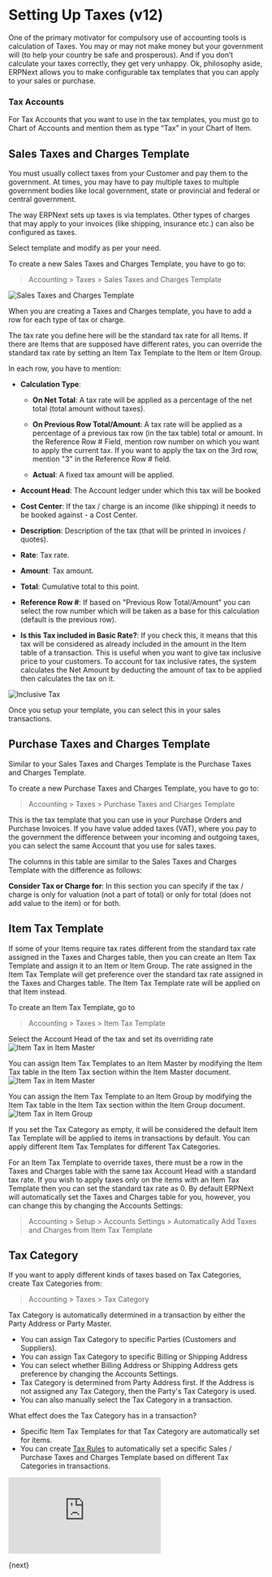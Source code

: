 <!-- add-breadcrumbs -->
# Setting Up Taxes (v12)

One of the primary motivator for compulsory use of accounting tools is
calculation of Taxes. You may or may not make money but your government will
(to help your country be safe and prosperous). And if you don’t calculate your
taxes correctly, they get very unhappy. Ok, philosophy aside, ERPNext allows
you to make configurable tax templates that you can apply to your sales or
purchase.

### Tax Accounts

For Tax Accounts that you want to use in the tax templates, you must go to
Chart of Accounts and mention them as type “Tax” in your Chart of Item.

## Sales Taxes and Charges Template

You must usually collect taxes from your Customer and pay them to the
government. At times, you may have to pay multiple taxes to multiple
government bodies like local government, state or provincial and federal or
central government.

The way ERPNext sets up taxes is via templates. Other types of charges that
may apply to your invoices (like shipping, insurance etc.) can also be
configured as taxes.

Select template and modify as per your need.

To create a new Sales Taxes and Charges Template, you
have to go to:

> Accounting > Taxes > Sales Taxes and Charges Template

<img class="screenshot" alt="Sales Taxes and Charges Template" src="{{docs_base_url}}/assets/img/taxes/sales-taxes-and-charges-template.png">

When you are creating a Taxes and Charges template, you have to add a row for each type of tax or charge.

The tax rate you define here will be the standard tax rate for all Items. If
there are Items that are supposed have different rates, you can override the standard tax rate by setting an
Item Tax Template to the Item or Item Group.

In each row, you have to mention:

  * **Calculation Type**:

    * **On Net Total**: A tax rate will be applied as a percentage of the net total (total amount without taxes).
    * **On Previous Row Total/Amount**: A tax rate will be applied as a percentage of a previous tax row (in the tax table) total or amount.
    In the Reference Row # Field, mention row number on which you want to apply the current tax.
    If you want to apply the tax on the 3rd row, mention "3" in the Reference Row # field.

    * **Actual**: A fixed tax amount will be applied.

  * **Account Head**: The Account ledger under which this tax will be booked

  * **Cost Center**: If the tax / charge is an income (like shipping) it needs to be booked against - a Cost Center.
  * **Description**: Description of the tax (that will be printed in invoices / quotes).
  * **Rate**: Tax rate.
  * **Amount**: Tax amount.
  * **Total**: Cumulative total to this point.
  * **Reference Row #**: If based on "Previous Row Total/Amount" you can select the row number which will be taken as a base for this calculation (default is the previous row).
  * **Is this Tax included in Basic Rate?**: If you check this,
  it means that this tax will be considered as already included in the amount in the Item table of a transaction.
  This is useful when you want to give tax inclusive price to your customers. To account for tax inclusive rates,
  the system calculates the Net Amount by deducting the amount of tax to be applied then calculates the tax on it.
  

<img class="screenshot" alt="Inclusive Tax" src="{{docs_base_url}}/assets/img/taxes/taxes-and-charges-detail.png">

Once you setup your template, you can select this in your sales transactions.

## Purchase Taxes and Charges Template

Similar to your Sales Taxes and Charges Template is the Purchase Taxes and
Charges Template.

To create a new Purchase Taxes and Charges Template, you have to go to:

> Accounting > Taxes > Purchase Taxes and Charges Template

This is the tax template that you can use in your Purchase Orders and Purchase
Invoices. If you have value added taxes (VAT), where you pay to the government
the difference between your incoming and outgoing taxes, you can select the
same Account that you use for sales taxes.

The columns in this table are similar to the Sales Taxes and Charges Template
with the difference as follows:

**Consider Tax or Charge for**: In this section you can specify if the tax /
charge is only for valuation (not a part of total) or only for total (does not
add value to the item) or for both.

## Item Tax Template

If some of your Items require tax rates different from the standard tax rate assigned in the Taxes and Charges table,
then you can create an Item Tax Template and assign it to an Item or Item Group.
The rate assigned in the Item Tax Template will get preference over the standard tax rate assigned in the Taxes and Charges table.
The Item Tax Template rate will be applied on that Item instead.

To create an Item Tax Template, go to
> Accounting > Taxes > Item Tax Template

Select the Account Head of the tax and set its overriding rate
<img class="screenshot" alt="Item Tax in Item Master" src="{{docs_base_url}}/assets/img/taxes/item-tax-template.png">

You can assign Item Tax Templates to an Item Master by modifying the Item Tax table in the Item Tax section within the Item Master document.
<img class="screenshot" alt="Item Tax in Item Master" src="{{docs_base_url}}/assets/img/taxes/item-tax-in-master.png">

You can assign the Item Tax Template to an Item Group by modifying the Item Tax table in the Item Tax section within the Item Group document.
<img class="screenshot" alt="Item Tax in Item Group" src="{{docs_base_url}}/assets/img/taxes/item-group-tax.png">

If you set the Tax Category as empty, it will be considered the default Item Tax Template will be applied to items in transactions by default.
You can apply different Item Tax Templates for different Tax Categories.

For an Item Tax Template to override taxes, there must be a row in the Taxes and Charges table with the same tax Account Head with a standard tax rate.
If you wish to apply taxes only on the items with an Item Tax Template then you can set the standard tax rate as 0.
By default ERPNext will automatically set the Taxes and Charges table for you, however, you can change this by changing the Accounts Settings:

> Accounting > Setup > Accounts Settings > Automatically Add Taxes and Charges from Item Tax Template

## Tax Category
If you want to apply different kinds of taxes based on Tax Categories, create Tax Categories from:

> Accounting > Taxes > Tax Category

Tax Category is automatically determined in a transaction by either the Party Address or Party Master.

  * You can assign Tax Category to specific Parties (Customers and Suppliers).
  * You can assign Tax Category to specific Billing or Shipping Address
  * You can select whether Billing Address or Shipping Address gets preference by changing the Accounts Settings.
  * Tax Category is determined from Party Address first. If the Address is not assigned any Tax Category, then the Party's Tax Category is used.
  * You can also manually select the Tax Category in a transaction.
  
What effect does the Tax Category has in a transaction?

  * Specific Item Tax Templates for that Tax Category are automatically set for items.
  * You can create [Tax Rules]({{docs_base_url}}/user/manual/en/accounts/setup/tax-rule)
  to automatically set a specific Sales / Purchase Taxes and Charges Template based on different Tax Categories
  in transactions.


<div>
  <div class="embed-container">
    <iframe src="https://www.youtube.com/embed/a8Eh4zLIrkU?rel=0" frameborder="0" allow="autoplay; encrypted-media" allowfullscreen>
    </iframe>
  </div>
</div>

{next}

